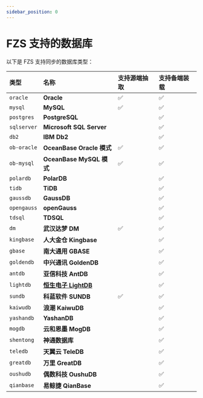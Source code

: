 ```yaml
---
sidebar_position: 0
---
```


# FZS 支持的数据库

以下是 FZS 支持同步的数据库类型：

| 类型        | 名称                                                 | 支持源端抽取 | 支持备端装载 |
| :---------- | :--------------------------------------------------- | :----------- | :----------- |
| `oracle`    | **Oracle**                                           | ✅           | ✅           |
| `mysql`     | **MySQL**                                            |  ✅            | ✅           |
| `postgres`  | **PostgreSQL**                                       |              | ✅           |
| `sqlserver` | **Microsoft SQL Server**                             |              | ✅           |
| `db2`       | **IBM Db2**                                          |              | ✅           |
| `ob-oracle` | **OceanBase Oracle 模式**                            | ✅           | ✅           |
| `ob-mysql`  | **OceanBase MySQL 模式**                             | ✅           | ✅           |
| `polardb`   | **PolarDB**                                          |              | ✅           |
| `tidb`      | **TiDB**                                             |              | ✅           |
| `gaussdb`   | **GaussDB**                                          |              | ✅           |
| `opengauss` | **openGauss**                                        |              | ✅           |
| `tdsql`     | **TDSQL**                                            |              | ✅           |
| `dm`        | **武汉达梦 DM**                                      |    ✅          | ✅           |
| `kingbase`  | **人大金仓 Kingbase**                                |              | ✅           |
| `gbase`     | **南大通用 GBASE**                                   |              | ✅           |
| `goldendb`  | **中兴通讯 GoldenDB**                                |              | ✅           |
| `antdb`     | **亚信科技 AntDB**                                   |              | ✅           |
| `lightdb`   | [**恒生电子 LightDB**](/intro/db-support/lightdb.md) |              | ✅           |
| `sundb`     | **科蓝软件 SUNDB**                                   |     ✅         | ✅           |
| `kaiwudb`   | **浪潮 KaiwuDB**                                     |              | ✅           |
| `yashandb`  | **YashanDB**                                         |              | ✅           |
| `mogdb`     | **云和恩墨 MogDB**                                   |              | ✅           |
| `shentong`  | **神通数据库**                                       |              | ✅           |
| `teledb`    | **天翼云 TeleDB**                                    |              | ✅           |
| `greatdb`   | **万里 GreatDB**                                     |              | ✅           |
| `oushudb`   | **偶数科技 OushuDB**                                 |              | ✅           |
| `qianbase`  | **易鲸捷 QianBase**                                  |              | ✅           |
